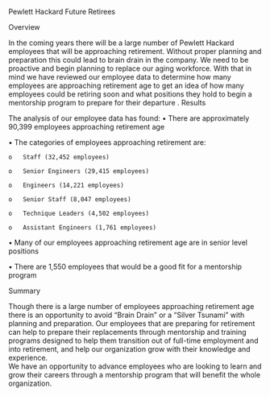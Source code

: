 Pewlett Hackard Future Retirees


Overview

In the coming years there will be a large number of Pewlett Hackard employees that will be approaching retirement.  Without proper planning and preparation this could lead to brain drain in the company.  We need to be proactive and begin planning to replace our aging workforce.  With that in mind we have reviewed our employee data to determine how many employees are approaching retirement age to get an idea of how many employees could be retiring soon and what positions they hold to begin a mentorship program to prepare for their departure
.
Results

The analysis of our employee data has found:
  •	There are approximately 90,399 employees approaching retirement age

  •	The categories of employees approaching retirement are:
  
    o	Staff (32,452 employees)
    
    o	Senior Engineers (29,415 employees)
    
    o	Engineers (14,221 employees)
    
    o	Senior Staff (8,047 employees)
    
    o	Technique Leaders (4,502 employees)
    
    o	Assistant Engineers (1,761 employees)
    
•	Many of our employees approaching retirement age are in senior level positions

•	There are 1,550 employees that would be a good fit for a mentorship program

Summary

Though there is a large number of employees approaching retirement age there is an opportunity to avoid “Brain Drain” or a “Silver Tsunami” with planning and preparation.  Our employees that are preparing for retirement can help to prepare their replacements through mentorship and training programs designed to help them transition out of full-time employment and into retirement, and help our organization grow with their knowledge and experience.  
We have an opportunity to advance employees who are looking to learn and grow their careers through a mentorship program that will benefit the whole organization.
